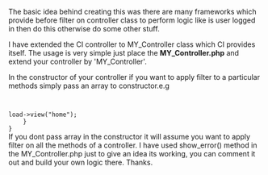 The basic idea behind creating this was there are many frameworks which provide before filter on controller class to perform logic like is user logged in then do this otherwise do some other stuff.

I have extended the CI controller to MY_Controller class which CI provides itself. The usage is very simple just place the <strong>MY_Controller.php</strong> and extend your controller by 'MY_Controller'. 

In the constructor of your controller if you want to apply filter to a particular methods simply pass an array to constructor.e.g

<code>

<?php if ( ! defined('BASEPATH')) exit('No direct script access allowed');

class User extends MY_Controller {

	function __construct() {
        parent::__construct(array("dashboard,home"));
    }

	public function index()
	{
		// list all users
	}
	
	public function dashboard()
	{
	  // show dashboard to a logged in user
	}
	
	public function home(){
	  $this->load->view("home");
	} 
}
</code>

If you dont pass array in the constructor it will assume you want to apply filter on all the methods of a controller. I have used show_error() method in the MY_Controller.php just to give an idea its working, you can comment it out and build your own logic there.

Thanks.

